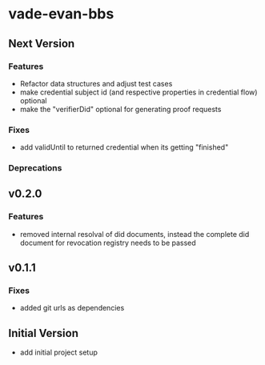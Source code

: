 # vade-evan-bbs

## Next Version

### Features

- Refactor data structures and adjust test cases
- make credential subject id (and respective properties in credential flow) optional
- make the "verifierDid" optional for generating proof requests

### Fixes
- add validUntil to returned credential when its getting "finished"

### Deprecations

## v0.2.0

### Features

- removed internal resolval of did documents, instead the complete did document for revocation registry needs to be passed

## v0.1.1

### Fixes

- added git urls as dependencies

## Initial Version

- add initial project setup
